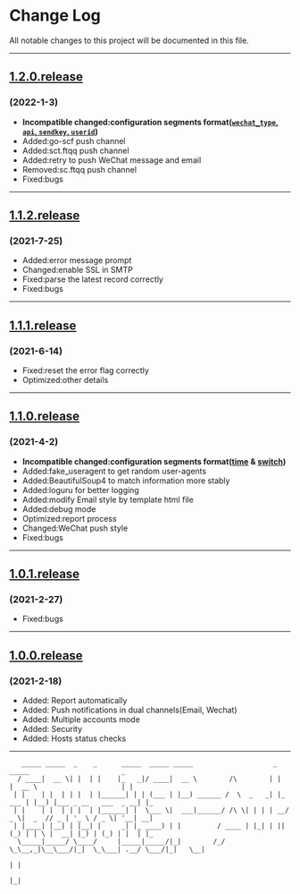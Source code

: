 # Change Log

All notable changes to this project will be documented in this file.

---

## [1.2.0.release](https://github.com/BenjiaH/CDU-ISP-AutoReport/releases/tag/1.2.0.release)

### (2022-1-3)

- **Incompatible changed:configuration segments format([`wechat_type`, `api`, `sendkey`, `userid`](../../commit/bcd6e8304fef833eef22d4940259baa1acec61c9#diff-00064dc5d2c5e2552c4d60b93722af776e9efca92fda5d9c9c06f33ce355f58b))**
- Added:go-scf push channel
- Added:sct.ftqq push channel
- Added:retry to push WeChat message and email
- Removed:sc.ftqq push channel
- Fixed:bugs

---

## [1.1.2.release](https://github.com/BenjiaH/CDU-ISP-AutoReport/releases/tag/1.1.2.release)

### (2021-7-25)

- Added:error message prompt
- Changed:enable SSL in SMTP
- Fixed:parse the latest record correctly
- Fixed:bugs

---

## [1.1.1.release](https://github.com/BenjiaH/CDU-ISP-AutoReport/releases/tag/1.1.1.release)

### (2021-6-14)

- Fixed:reset the error flag correctly
- Optimized:other details

---

## [1.1.0.release](https://github.com/BenjiaH/CDU-ISP-AutoReport/releases/tag/1.1.0.release)

### (2021-4-2)

- **Incompatible changed:configuration segments format([time](../../commit/8f859965bbb635a19ef750daa857c8c7e081dd3e) & [switch](../../commit/1a9f69d8efd757b897bfcacc1249e809bc9b9219))**
- Added:fake_useragent to get random user-agents
- Added:BeautifulSoup4 to match information more stably
- Added:loguru for better logging
- Added:modify Email style by template html file
- Added:debug mode
- Optimized:report process
- Changed:WeChat push style
- Fixed:bugs

---

## [1.0.1.release](https://github.com/BenjiaH/CDU-ISP-AutoReport/releases/tag/1.0.1.release)

### (2021-2-27)

- Fixed:bugs

---

## [1.0.0.release](https://github.com/BenjiaH/CDU-ISP-AutoReport/releases/tag/1.0.0.release)

### (2021-2-18)

- Added: Report automatically
- Added: Push notifications in dual channels(Email, Wechat)
- Added: Multiple accounts mode
- Added: Security
- Added: Hosts status checks

---

```N/A
   _____ _____  _    _      _____  _____ _____                    _        _____                       _   
  / ____|  __ \| |  | |    |_   _|/ ____|  __ \        /\        | |      |  __ \                     | |  
 | |    | |  | | |  | |______| | | (___ | |__) ______ /  \  _   _| |_ ___ | |__) |___ _ __   ___  _ __| |_ 
 | |    | |  | | |  | |______| |  \___ \|  ___|______/ /\ \| | | | __/ _ \|  _  // _ | '_ \ / _ \| '__| __|
 | |____| |__| | |__| |     _| |_ ____) | |         / ____ | |_| | || (_) | | \ |  __| |_) | (_) | |  | |_ 
  \_____|_____/ \____/     |_____|_____/|_|        /_/    \_\__,_|\__\___/|_|  \_\___| .__/ \___/|_|   \__|
                                                                                     | |                   
                                                                                     |_|                   
```